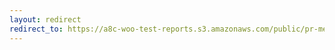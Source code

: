 ```yaml
---
layout: redirect
redirect_to: https://a8c-woo-test-reports.s3.amazonaws.com/public/pr-merge/38386/api/index.html
---
```

